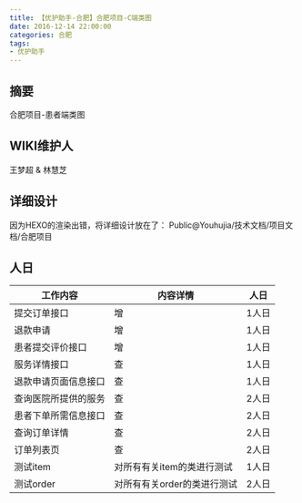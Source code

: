 ```yaml
---
title: 【优护助手-合肥】合肥项目-C端类图
date: 2016-12-14 22:00:00
categories: 合肥
tags:
- 优护助手
---
```


## 摘要
 合肥项目-患者端类图

<!--more-->

## WIKI维护人
王梦超 & 林慧芝

## 详细设计
因为HEXO的渲染出错，将详细设计放在了：
Public@Youhujia/技术文档/项目文档/合肥项目


## 人日
工作内容 | 内容详情 | 人日 
------- | -----  | ---- 
提交订单接口 | 增 | 1人日  
退款申请  | 增 | 1人日 
患者提交评价接口 | 增 | 1人日 
服务详情接口 | 查 | 1人日 
退款申请页面信息接口 | 查 | 1人日 
查询医院所提供的服务 | 查 | 2人日
患者下单所需信息接口 | 查 | 2人日  
查询订单详情 | 查 | 2人日 
订单列表页 | 查 | 2人日 
测试item | 对所有有关item的类进行测试 | 1人日 
测试order | 对所有有关order的类进行测试 |  2人日


